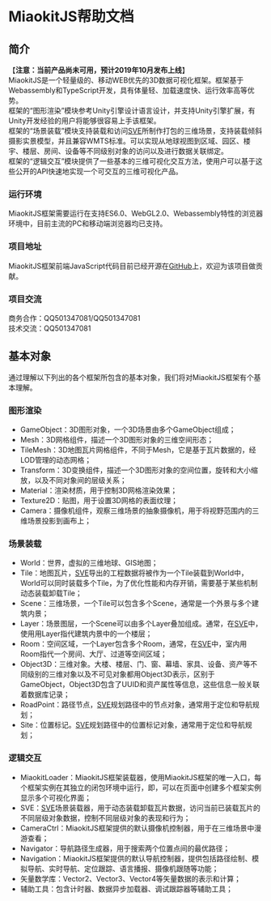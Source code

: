 # MiaokitJS帮助文档
## 简介
【__注意：当前产品尚未可用，预计2019年10月发布上线__】  
MiaokitJS是一个轻量级的、移动WEB优先的3D数据可视化框架。框架基于Webassembly和TypeScript开发，具有体量轻、加载速度快、运行效率高等优势。  
框架的“图形渲染”模块参考Unity引擎设计语言设计，并支持Unity引擎扩展，有Unity开发经验的用户将能够很容易上手该框架。  
框架的“场景装载”模块支持装载和访问[SVE](http://sve.yongtoc.com/)所制作打包的三维场景，支持装载倾斜摄影实景模型，并且兼容WMTS标准。可以实现从地球视图到区域、园区、楼宇、楼层、房间、设备等不同级别对象的访问以及进行数据关联绑定。  
框架的“逻辑交互”模块提供了一些基本的三维可视化交互方法，使用户可以基于这些公开的API快速地实现一个可交互的三维可视化产品。
### 运行环境
MiaokitJS框架需要运行在支持ES6.0、WebGL2.0、Webassembly特性的浏览器环境中，目前主流的PC和移动端浏览器均已支持。
### 项目地址
MiaokitJS框架前端JavaScript代码目前已经开源在[GitHub](https://github.com/YONGTOC/MiaokitJS)上，欢迎为该项目做贡献。
### 项目交流
商务合作：QQ501347081/QQ501347081  
技术交流：QQ501347081
## 基本对象
通过理解以下列出的各个框架所包含的基本对象，我们将对MiaokitJS框架有个基本理解。  
### 图形渲染
- GameObject：3D图形对象，一个3D场景由多个GameObject组成；
- Mesh：3D网格组件，描述一个3D图形对象的三维空间形态；
- TileMesh：3D地图瓦片网格组件，不同于Mesh，它是基于瓦片数据的，经LOD管理的动态网格；
- Transform：3D变换组件，描述一个3D图形对象的空间位置，旋转和大小缩放，以及不同对象间的层级关系；
- Material：渲染材质，用于控制3D网格渲染效果；
- Texture2D：贴图，用于设置3D网格的表面纹理；
- Camera：摄像机组件，观察三维场景的抽象摄像机，用于将视野范围内的三维场景投影到画布上；  
### 场景装载
- World：世界，虚拟的三维地球、GIS地图；
- Tile：地图瓦片，[SVE](http://sve.yongtoc.com/)导出的工程数据将被作为一个Tile装载到World中，World可以同时装载多个Tile，为了优化性能和内存开销，需要基于某些机制动态装载卸载Tile；
- Scene：三维场景，一个Tile可以包含多个Scene，通常是一个外景与多个建筑内景；
- Layer：场景图层，一个Scene可以由多个Layer叠加组成。通常，在[SVE](http://sve.yongtoc.com/)中，使用用Layer指代建筑内景中的一个楼层；
- Room：空间区域，一个Layer包含多个Room，通常，在[SVE](http://sve.yongtoc.com/)中，室内用Room指代一个房间、大厅、过道等空间区域；
- Object3D：三维对象。大楼、楼层、门、窗、幕墙、家具、设备、资产等不同级别的三维对象以及不可见对象都用Object3D表示，区别于GameObject，Object3D包含了UUID和资产属性等信息，这些信息一般关联着数据库记录；
- RoadPoint：路径节点，[SVE](http://sve.yongtoc.com/)规划路径中的节点对象，通常用于定位和导航规划；
- Site：位置标记。[SVE](http://sve.yongtoc.com/)规划路径中的位置标记对象，通常用于定位和导航规划；  
### 逻辑交互
- MiaokitLoader：MiaokitJS框架装载器，使用MiaokitJS框架的唯一入口，每个框架实例在其独立的闭包环境中运行，即，可以在页面中创建多个框架实例显示多个可视化界面；
- SVE：[SVE](http://sve.yongtoc.com/)场景装载器，用于动态装载卸载瓦片数据，访问当前已装载瓦片的不同层级对象数据，控制不同层级对象的表现和行为；
- CameraCtrl：MiaokitJS框架提供的默认摄像机控制器，用于在三维场景中漫游查看；
- Navigator：导航路径生成器，用于搜索两个位置点间的最优路径；
- Navigation：MiaokitJS框架提供的默认导航控制器，提供包括路径绘制、模拟导航、实时导航、定位跟踪、语言播报、摄像机跟随等功能；
- 矢量数学库：Vector2、Vector3、Vector4等矢量数据的表示和计算；
- 辅助工具：包含计时器、数据异步加载器、调试跟踪器等辅助工具；